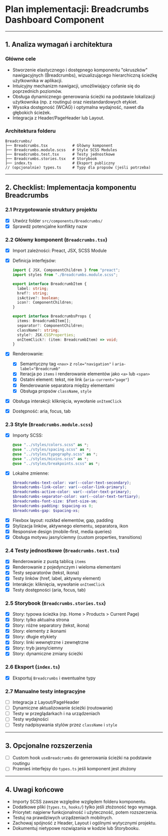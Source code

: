 # Plan implementacji: **Breadcrumbs Dashboard Component**

---

## 1. Analiza wymagań i architektura

### Główne cele

- Stworzenie elastycznego i dostępnego komponentu "okruszków" nawigacyjnych (Breadcrumbs), wizualizującego hierarchiczną ścieżkę użytkownika w aplikacji.
- Intuicyjny mechanizm nawigacji, umożliwiający cofanie się do poprzednich poziomów.
- Obsługa dynamicznego generowania ścieżki na podstawie lokalizacji użytkownika (np. z routingu) oraz niestandardowych etykiet.
- Wysoka dostępność (WCAG) i optymalna wydajność, nawet dla głębokich ścieżek.
- Integracja z Header/PageHeader lub Layout.

### Architektura folderu

```
Breadcrumbs/
├── Breadcrumbs.tsx           # Główny komponent
├── Breadcrumbs.module.scss   # Style SCSS Modules
├── Breadcrumbs.test.tsx      # Testy jednostkowe
├── Breadcrumbs.stories.tsx   # Storybook
├── index.ts                  # Eksport publiczny
// (opcjonalnie) types.ts     # Typy dla propsów (jeśli potrzeba)
```

---

## 2. Checklist: Implementacja komponentu Breadcrumbs

### 2.1 Przygotowanie struktury projektu

- [x] Utwórz folder `src/components/Breadcrumbs/`
- [x] Sprawdź potencjalne konflikty nazw

### 2.2 Główny komponent (`Breadcrumbs.tsx`)

- [x] Import zależności: Preact, JSX, SCSS Module
- [x] Definicja interfejsów:

  ```ts
  import { JSX, ComponentChildren } from "preact";
  import styles from "./Breadcrumbs.module.scss";

  export interface BreadcrumbItem {
    label: string;
    href?: string;
    isActive?: boolean;
    icon?: ComponentChildren;
  }

  export interface BreadcrumbsProps {
    items: BreadcrumbItem[];
    separator?: ComponentChildren;
    className?: string;
    style?: JSX.CSSProperties;
    onItemClick?: (item: BreadcrumbItem) => void;
  }
  ```

- [x] Renderowanie:
  - [x] Semantyczny tag `<nav>` z `role="navigation"` i `aria-label="Breadcrumb"`
  - [x] Iteracja po `items` i renderowanie elementów jako `<a>` lub `<span>`
  - [x] Ostatni element: tekst, nie link (`aria-current="page"`)
  - [x] Renderowanie separatora między elementami
  - [x] Obsługa propsów `className`, `style`
- [x] Obsługa interakcji: kliknięcia, wywołanie `onItemClick`
- [x] Dostępność: aria, focus, tab

### 2.3 Style (`Breadcrumbs.module.scss`)

- [x] Importy SCSS:
  ```scss
  @use "../styles/colors.scss" as *;
  @use "../styles/spacing.scss" as *;
  @use "../styles/typography.scss" as *;
  @use "../styles/mixins.scss" as *;
  @use "../styles/breakpoints.scss" as *;
  ```
- [x] Lokalne zmienne:
  ```scss
  $breadcrumbs-text-color: var(--color-text-secondary);
  $breadcrumbs-link-color: var(--color-link-primary);
  $breadcrumbs-active-color: var(--color-text-primary);
  $breadcrumbs-separator-color: var(--color-text-tertiary);
  $breadcrumbs-font-size: $font-size-sm;
  $breadcrumbs-padding: $spacing-xs 0;
  $breadcrumbs-gap: $spacing-xs;
  ```
- [x] Flexbox layout: rozkład elementów, gap, padding
- [x] Stylizacja linków, aktywnego elementu, separatora, ikon
- [x] Responsive design (mobile-first, media queries)
- [x] Obsługa motywu jasny/ciemny (custom properties, transitions)

### 2.4 Testy jednostkowe (`Breadcrumbs.test.tsx`)

- [x] Renderowanie z pustą tablicą `items`
- [x] Renderowanie z pojedynczym i wieloma elementami
- [x] Testy separatorów (tekst, ikona)
- [x] Testy linków (href, label, aktywny element)
- [x] Interakcje: kliknięcia, wywołanie `onItemClick`
- [x] Testy dostępności (aria, focus, tab)

### 2.5 Storybook (`Breadcrumbs.stories.tsx`)

- [x] Story: typowa ścieżka (np. Home > Products > Current Page)
- [x] Story: tylko aktualna strona
- [x] Story: różne separatory (tekst, ikona)
- [x] Story: elementy z ikonami
- [x] Story: długie etykiety
- [x] Story: linki wewnętrzne i zewnętrzne
- [x] Story: tryb jasny/ciemny
- [x] Story: dynamiczne zmiany ścieżki

### 2.6 Eksport (`index.ts`)

- [x] Eksportuj `Breadcrumbs` i ewentualne typy

### 2.7 Manualne testy integracyjne

- [ ] Integracja z Layout/PageHeader
- [ ] Dynamiczne aktualizowanie ścieżki (routowanie)
- [ ] Testy w przeglądarkach i na urządzeniach
- [ ] Testy wydajności
- [ ] Testy nadpisywania stylów przez `className` i `style`

---

## 3. Opcjonalne rozszerzenia

- [ ] Custom hook `useBreadcrumbs` do generowania ścieżki na podstawie routingu
- [ ] Przenieś interfejsy do `types.ts` jeśli komponent jest złożony

---

## 4. Uwagi końcowe

- Importy SCSS zawsze względne względem folderu komponentu.
- Dodatkowe pliki (`types.ts`, `hooks/`) tylko jeśli złożoność tego wymaga.
- Priorytet: najpierw funkcjonalność i użyteczność, potem rozszerzenia.
- Testuj na prawdziwych urządzeniach mobilnych.
- Zachowaj spójność z Header, Layout i ogólnymi wytycznymi projektu.
- Dokumentuj nietypowe rozwiązania w kodzie lub Storybooku.
